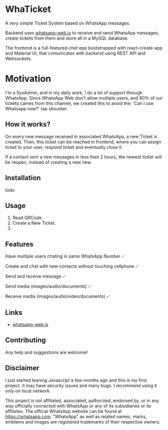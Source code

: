 # WhaTicket

A _very simple_ Ticket System based on WhatsApp messages.

Backend uses [whatsapp-web.js](https://github.com/pedroslopez/whatsapp-web.js) to receive and send WhatsApp messages, create tickets from them and store all in a MySQL database.

The frontend is a full-featured _chat app_ bootstrapped with react-create-app and Material UI, that comunicates with backend using REST API and Websockets.

# Motivation

I'm a SysAdmin, and in my daily work, I do a lot of support through WhatsApp. Since WhatsApp Web don't allow multiple users, and 90% of our tickets cames from this channel, we created this to avoid the: 'Can I use Whatsapp now?' tap shoulder.

## How it works?

On every new message received in associated WhatsApp, a new Ticket is created. Then, this ticket can be reached in frontend, where you can assign ticket to your user, respond ticket and eventually close it.

If a contact sent a new messages in less then 2 hours, the newest ticket will be reopen, instead of creating a new new.

## Installation

todo

## Usage

1. Read QRCode.
2. Create a New Ticket.
3.

## Features

Have multiple users chating in same WhatsApp Number ✅

Create and chat with new contacts without touching cellphone ✅

Send and receive message ✅

Send media (images/audio/documents) ✅

Receive media (images/audio/video/documents) ✅

## Links

- [whatsapp-web.js](https://github.com/pedroslopez/whatsapp-web.js)

## Contributing

Any help and suggestions are welcome!

## Disclaimer

I just started leaning Javascript a few months ago and this is my first project. It may have security issues and many bugs. I recommend using it only on local network.

This project is not affiliated, associated, authorized, endorsed by, or in any way officially connected with WhatsApp or any of its subsidiaries or its affiliates. The official WhatsApp website can be found at https://whatsapp.com. "WhatsApp" as well as related names, marks, emblems and images are registered trademarks of their respective owners.
